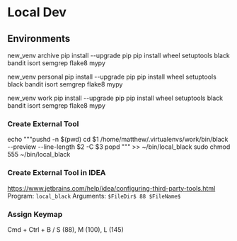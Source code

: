 # Local Dev

## Environments
new_venv archive
pip install --upgrade pip
pip install wheel setuptools black bandit isort semgrep flake8 mypy

new_venv personal
pip install --upgrade pip
pip install wheel setuptools black bandit isort semgrep flake8 mypy

new_venv work
pip install --upgrade pip
pip install wheel setuptools black bandit isort semgrep flake8 mypy


### Create External Tool
echo """pushd -n $(pwd)
cd $1
/home/matthew/.virtualenvs/work/bin/black --preview --line-length $2 -C $3
popd
""" >> ~/bin/local_black
sudo chmod 555 ~/bin/local_black

### Create External Tool in IDEA
https://www.jetbrains.com/help/idea/configuring-third-party-tools.html
Program: `local_black`
Arguments: `$FileDir$ 88 $FileName$`

### Assign Keymap
Cmd + Ctrl + B / S (88), M (100), L (145)
